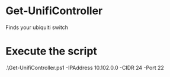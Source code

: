 # Get-UnifiController
Finds your ubiquiti switch

# Execute the script
.\Get-UnifiController.ps1 -IPAddress 10.102.0.0 -CIDR 24 -Port 22
